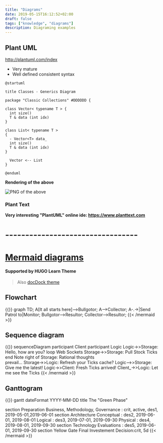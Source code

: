 ```yaml
---
title: "Diagrams"
date: 2019-05-15T16:12:52+02:00
draft: false
tags: ["knowledge", "diagrams"]
description: Diagraming examples
---
```

## Plant UML

http://plantuml.com/index

- Very mature
- Well defined consistent syntax

```
@startuml

title Classes - Generics Diagram

package "Classic Collections" #DDDDDD {

class Vector< typename T > {
  int size()
  T & data (int idx)
}

class List< typename T > 
{
  - Vector<T> data_
  int size()
  T & data (int idx)
}

  Vector <-- List
}

@enduml
```
 **Rendering of the above** 
 
![PNG of the above](https://www.plantuml.com/plantuml/img/ZP2z2eDG38NtFCN1Gh63Ro0YA7JfA5rBk0O9lLx5cq9_wBjNfIwTcYtdo_c6bD5uibllYKpD2ohFCKf4XgC4cTH5rChTn3tHoExAdI1PZzIX6hmNPpg4c61NhuCNaLiupZCQfXps62LmBsXGp1JGO8ZwbFGmBmtsQDaOwH9hUp_GUpESDDfFdnP1jhcROkrU_fFYMqEUPQjx2QcKqCuF-000)

### Plant Text

**Very interesting "PlantUML" online ide: https://www.planttext.com**
# ---------------------------------
# [Mermaid diagrams](https://mermaidjs.github.io/)
#### Supported by HUGO Learn Theme

> Also [docDock theme](https://themes.gohugo.io/docdock/)

## Flowchart

{{<mermaid align="left">}}
graph TD;
    A[It all starts here]-->Bullgotor;
    A-->Collector;
	A-.->|Send Patrol to|Monitor;
    Bullgotor-->Resultor;
    Collector-->Resultor;
{{< /mermaid >}}

## Sequence diagram

{{<mermaid align="left">}}
sequenceDiagram
    participant Client
    participant Logic
    Logic->>Storage: Hello, how are you?
    loop Web Sockets
        Storage->>Storage: Pull Stock Ticks
    end
    Note right of Storage: Rational thoughts <br/>prevail...
    Storage->>Logic: Refresh your Ticks cache?
    Logic-->>Storage: Give me the latest!
    Logic->>Client: Fresh Ticks arrived!
	Client_->>Logic: Let me see the Ticks
{{< /mermaid >}}

## Ganttogram

{{<mermaid align="left">}}
gantt
dateFormat  YYYY-MM-DD
title The "Green Phase"

section Preparation
Business, Methodology, Governance	: crit, active, des1, 2019-05-01,2019-06-01
section Architecture
Conceptual	: des2, 2019-06-01, 2019-08-01
Logical 	: des3, 2019-07-01, 2019-09-30
Physical 	: des4, 2019-08-01, 2019-09-30
section Technology
Evaluations	: des5, 2019-06-01, 2019-09-30
section Yellow Gate
Final Investement Decision:crit, 5d
{{< /mermaid >}}